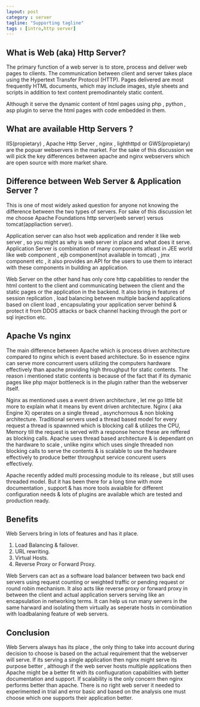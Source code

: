 ```yaml
---
layout: post
category : server
tagline: "Supporting tagline"
tags : [intro,http server]
---
```


## What is Web (aka) Http Server?

The primary function of a web server is to store, process and deliver web pages to clients. The communication between client and server takes place using the Hypertext Transfer Protocol (HTTP). Pages delivered are most frequently HTML documents, which may include images, style sheets and scripts in addition to text content premodinantely static content.

Although it serve the dynamic content of html pages using php , python , asp plugin to serve the html pages with code embedded in them.

## What are available Http Servers ?

IIS(propietary) , Apache Http Server , nginx , lighthttpd or GWS(propietary) are the popuar webservers in the market. For the sake of this discussion we will pick the key differences between apache and nginx webservers which are open source with more market share.

## Difference between Web Server & Application Server ?

This is one of most widely asked question for anyone not knowing the difference between the two types of servers. For sake of this discussion let me choose Apache Foundations http server(web server)  versus tomcat(appliaction server).

Application server can also hsot web application and render it like web server , so you might as why is web server in place and what does it serve. Application Server is combination of many components atleast in JEE world like web component , ejb component(not available in tomcat) , jmx component etc , it also provides an API for the users to use them to interact with these components in building an application. 

Web Server on the other hand has only core http capabilities to render the html content to the client and communicating between the client and the static pages or the application in the backend. It also bring in features of session replication , load balancing between multiple backend applications based on client load , encapsulating your application server behind & protect it from DDOS attacks or back channel hacking through the port or sql injection etc.

## Apache Vs nginx

The main difference between Apache which is process driven architecture compared to nginx which is event based architecture. So in essence nginx can serve more concurrent users utilizing the computers hardware effectively than apache providing high throughput for static contents. The reason i mentioned static contents is because of the fact that if its dymanic pages like php major bottleneck is in the plugin rather than the webserver itself.

Nginx as mentioned uses a event driven architecture , let me go little bit more to explain what it means by event driven architecture. Nginx ( aka Engine X) operates on a single thread , asynchornous & non bloking architecture. Traditional servers used a thread based model for every request a thread is spawnned which is blocking call & utilizes the CPU, Memory till the request is served with a response hence these are reffered as blocking calls. Apache uses thread based architecture & is dependant on the hardware to scale , unlike nginx which uses single threaded non blocking calls to serve the contents & is scalable to use the hardware effectively to produce better throughput service concurent users effectively.  

Apache recently added multi processing module to its release , but still uses threaded model. But it has been there for a long time with more documentation , support & has more tools avaialble for different configuration needs & lots of plugins are available which are tested and production ready.


## Benefits

Web Servers bring in lots of features and has it place.

1. Load Balancing & failover.
2. URL rewriting.
3. Virtual Hosts.
4. Reverse Proxy or Forward Proxy.

Web Servers can act as a software load balancer between two back end servers using request counting or weighted traffic or pending request or round robin mechanism. It also acts like reverse proxy or forward proxy in between the client and actual application servers serving like an encapsulation in networking terms. It can help us run many servers in the same harward and isolating them virtually as seperate hosts in combination with loadbalaning feature of web servers.

## Conclusion

Web Servers always has its place , the only thing to take into account during decision to choose is based on the actual requirement that the webserver will serve. If its serving a single application then nginx might serve its purpose better , although if the web server hosts multiple applications then Apache might be a better fit with its confiuguration capabilities with better documentation and support. If scalability is the only concern then nginx performs better than apache. There is no right web server it needed to experimented in trial and error basic and based on the analysis one must choose which one supports their application better.
